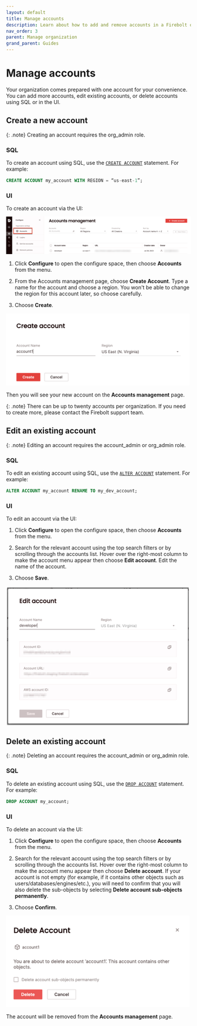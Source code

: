 ```yaml
---
layout: default
title: Manage accounts
description: Learn about how to add and remove accounts in a Firebolt organization.
nav_order: 3
parent: Manage organization
grand_parent: Guides
---
```


# Manage accounts

Your organization comes prepared with one account for your convenience. You can add more accounts, edit existing accounts, or delete accounts using SQL or in the UI.

## Create a new account

{: .note}
Creating an account requires the org_admin role.

### SQL
 To create an account using SQL, use the [`CREATE ACCOUNT`](../../sql_reference/commands/data-definition/create-account.md) statement. For example:

```sql
CREATE ACCOUNT my_account WITH REGION = “us-east-1”;
```

### UI 
To create an account via the UI:

![Configure > Accounts](../../assets/images/accountspage.png)

1. Click **Configure** to open the configure space, then choose **Accounts** from the menu.

2. From the Accounts management page, choose **Create Account**.
Type a name for the account and choose a region. You won't be able to change the region for this account later, so choose carefully.

3. Choose **Create**. 

<img src="../../assets/images/createaccount.png" alt="Create account" width="500"/>

Then you will see your new account on the **Accounts management** page. 

{: .note}
There can be up to twenty accounts per organization. If you need to create more, please contact the Firebolt support team.

## Edit an existing account

{: .note}
Editing an account requires the account_admin or org_admin role.

### SQL 
To edit an existing account using SQL, use the [`ALTER ACCOUNT`](../../sql_reference/commands/data-definition/alter-account.md) statement. For example:

```sql
ALTER ACCOUNT my_account RENAME TO my_dev_account;
```

### UI
To edit an account via the UI:
1. Click **Configure** to open the configure space, then choose **Accounts** from the menu.

2. Search for the relevant account using the top search filters or by scrolling through the accounts list. Hover over the right-most column to make the account menu appear then choose **Edit account**.
Edit the name of the account.

3. Choose **Save**. 

<img src="../../assets/images/editaccount.png" alt="Edit account" width="500"/>

## Delete an existing account

{: .note}
Deleting an account requires the account_admin or org_admin role.

### SQL 
To delete an existing account using SQL, use the [`DROP ACCOUNT`](../../sql_reference/commands/data-definition/drop-account.md) statement. For example:

```sql
DROP ACCOUNT my_account;
```

### UI
To delete an account via the UI:
1. Click **Configure** to open the configure space, then choose **Accounts** from the menu.

2. Search for the relevant account using the top search filters or by scrolling through the accounts list. Hover over the right-most column to make the account menu appear then choose **Delete account**. 
If your account is not empty (for example, if it contains other objects such as users/databases/engines/etc.), you will need to confirm that you will also delete the sub-objects by selecting **Delete account sub-objects permanently**.

3. Choose **Confirm**.

<img src="../../assets/images/deleteaccount.png" alt="Delete account" width="500"/>

The account will be removed from the **Accounts management** page.

